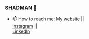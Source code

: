 ### SHADMAN  👋


- 📫 How to reach me: 
     My   [website](https://www.shadmanforreal45.wix.com/shady4real) ||
     <br/>
     [Instagram](https://www.instagram.com/shady__4real) ||
     <br/>
     [LinkedIn](https://www.linkedin.com/in/shadman-shaikh-7b6523191/)



<br />
<br />

